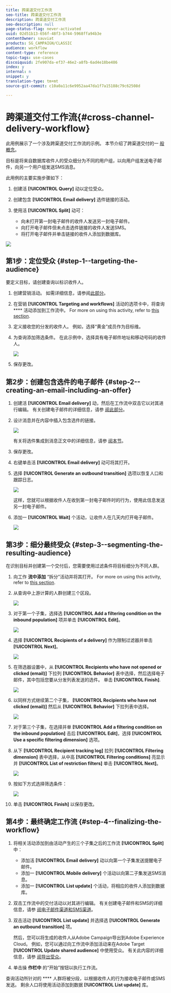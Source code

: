 ```yaml
---
title: 跨渠道交付工作流
seo-title: 跨渠道交付工作流
description: 跨渠道交付工作流
seo-description: null
page-status-flag: never-activated
uuid: 02d51b13-656f-48f3-b744-5968ffa94b3e
contentOwner: sauviat
products: SG_CAMPAIGN/CLASSIC
audience: workflow
content-type: reference
topic-tags: use-cases
discoiquuid: 2fe907da-ef37-46e2-a8fb-6ad4e18be486
index: y
internal: n
snippet: y
translation-type: tm+mt
source-git-commit: c10a0a11c6e9952aa47da1f7a15188c79c62508d

---
```



# 跨渠道交付工作流{#cross-channel-delivery-workflow}

此用例展示了一个涉及跨渠道交付工作流的示例。 本节介绍了跨渠道交付的一 [般概念](../../workflow/using/cross-channel-deliveries.md)。

目标是将来自数据库收件人的受众细分为不同的用户组，以向用户组发送电子邮件，向另一个用户组发送SMS消息。

此用例的主要实施步骤如下：

1. 创建活 **[!UICONTROL Query]** 动以定位受众。
1. 创建包含 **[!UICONTROL Email delivery]** 选件链接的活动。
1. 使用活 **[!UICONTROL Split]** 动可：

   * 向未打开第一封电子邮件的收件人发送另一封电子邮件。
   * 向打开电子邮件但未点击选件链接的收件人发送SMS。
   * 将打开电子邮件并单击链接的收件人添加到数据库。

![](assets/wkf_cross-channel_7.png)

## 第1步：定位受众 {#step-1--targeting-the-audience}

要定义目标，请创建查询以标识收件人。

1. 创建营销活动。 如需详细信息，请参阅[此部分](../../campaign/using/setting-up-marketing-campaigns.md#creating-a-campaign)。
1. 在营销 **[!UICONTROL Targeting and workflows]** 活动的选项卡中，将查询 **** 活动添加到工作流中。 For more on using this activity, refer to [this section](../../workflow/using/query.md).
1. 定义接收您的分发的收件人。 例如，选择“黄金”成员作为目标维。
1. 为查询添加筛选条件。 在此示例中，选择具有电子邮件地址和移动号码的收件人。

   ![](assets/wkf_cross-channel_3.png)

1. 保存更改。

## 第2步：创建包含选件的电子邮件 {#step-2--creating-an-email-including-an-offer}

1. 创建活 **[!UICONTROL Email delivery]** 动，然后在工作流中双击它以对其进行编辑。 有关创建电子邮件的详细信息，请参 [阅此部分](../../delivery/using/about-email-channel.md)。
1. 设计消息并在内容中插入包含选件的链接。

   ![](assets/wkf_cross-channel_1.png)

   有关将选件集成到消息正文中的详细信息，请参 [阅本节](../../interaction/using/integrating-an-offer-via-the-wizard.md#delivering-with-a-call-to-the-offer-engine)。

1. 保存更改。
1. 右键单击活 **[!UICONTROL Email delivery]** 动可将其打开。
1. 选择 **[!UICONTROL Generate an outbound transition]** 选项以恢复人口和跟踪日志。

   ![](assets/wkf_cross-channel_2.png)

   这样，您就可以根据收件人在收到第一封电子邮件时的行为，使用此信息发送另一封电子邮件。

1. 添加一 **[!UICONTROL Wait]** 个活动，让收件人在几天内打开电子邮件。

   ![](assets/wkf_cross-channel_4.png)

## 第3步：细分最终受众 {#step-3--segmenting-the-resulting-audience}

在识别目标并创建第一个交付后，您需要使用过滤条件将目标细分为不同人群。

1. 向工作 **流中添加** “拆分”活动并将其打开。 For more on using this activity, refer to [this section](../../workflow/using/split.md).
1. 从查询中上游计算的人群创建三个区段。

   ![](assets/wkf_cross-channel_6.png)

1. 对于第一个子集，选择选 **[!UICONTROL Add a filtering condition on the inbound population]** 项并单击 **[!UICONTROL Edit]**。

   ![](assets/wkf_cross-channel_8.png)

1. 选择 **[!UICONTROL Recipients of a delivery]** 作为限制过滤器并单击 **[!UICONTROL Next]**。

   ![](assets/wkf_cross-channel_9.png)

1. 在筛选器设置中，从 **[!UICONTROL Recipients who have not opened or clicked (email)]** 下拉列 **[!UICONTROL Behavior]** 表中选择，然后选择电子邮件，其中包括您要从分发列表发送的选件。 单击 **[!UICONTROL Finish]**.

   ![](assets/wkf_cross-channel_10.png)

1. 以同样方式继续第二个子集， **[!UICONTROL Recipients who have not clicked (email)]** 然后从 **[!UICONTROL Behavior]** 下拉列表中选择。

   ![](assets/wkf_cross-channel_11.png)

1. 对于第三个子集，在选择并单 **[!UICONTROL Add a filtering condition on the inbound population]** 击后 **[!UICONTROL Edit]**，选择 **[!UICONTROL Use a specific filtering dimension]** 选项。
1. 从下 **[!UICONTROL Recipient tracking log]** 拉列 **[!UICONTROL Filtering dimension]** 表中选择，从中高 **[!UICONTROL Filtering conditions]** 亮显示并 **[!UICONTROL List of restriction filters]** 单击 **[!UICONTROL Next]**。

   ![](assets/wkf_cross-channel_12.png)

1. 按如下方式选择筛选条件：

   ![](assets/wkf_cross-channel_13.png)

1. 单击 **[!UICONTROL Finish]** 以保存更改。

## 第4步：最终确定工作流 {#step-4--finalizing-the-workflow}

1. 将相关活动添加到由活动产生的三个子集之后的工作流 **[!UICONTROL Split]** 中：

   * 添加活 **[!UICONTROL Email delivery]** 动以向第一个子集发送提醒电子邮件。
   * 添加一 **[!UICONTROL Mobile delivery]** 个活动以向第二子集发送SMS消息。
   * 添加一 **[!UICONTROL List update]** 个活动，将相应的收件人添加到数据库。

1. 双击工作流中的交付活动以对其进行编辑。 有关创建电子邮件和SMS的详细信息，请参 [阅电子邮件](../../delivery/using/about-email-channel.md)[渠道和SMS渠道](../../delivery/using/sms-channel.md)。
1. 双击活动 **[!UICONTROL List update]** 并选择选 **[!UICONTROL Generate an outbound transition]** 项。

   然后，您可以将生成的收件人从Adobe Campaign导出到Adobe Experience Cloud。 例如，您可以通过向工作流中添加活动来在Adobe Target **[!UICONTROL Update shared audience]** 中使用受众。 有关此内容的详细信息，请参 [阅导出受众](../../integrations/using/importing-and-exporting-audiences.md#exporting-an-audience)。

1. 单击操 **作栏中** 的“开始”按钮以执行工作流。

查询活动所针对的 **** 人群将被分段，以根据收件人的行为接收电子邮件或SMS发送。 剩余人口将使用活动添加到数据 **[!UICONTROL List update]** 库。
